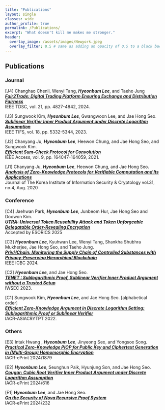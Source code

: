```yaml
---
title: "Publications"
layout: single
classes: wide
author_profile: true
permalink: /Publications/
excerpt: "What doesn't kill me makes me stronger."
header:
  overlay_image: /assets/images/Newyork.jpeg
  overlay_filter: 0.5 # same as adding an opacity of 0.5 to a black background
---
```


## Publications

### Journal
[J4] Changhao Chenli, Wenyi Tang,  **_Hyeonbum Lee_**, and Taeho Jung
<br>
**_[Fair2Trade: Digital Trading Platform Ensuring Exchange and Distribution Fairness](https://ieeexplore.ieee.org/document/10420492)_**
<br>
IEEE TDSC, vol. 21, pp. 4827-4842, 2024.

[J3] Sungwook Kim, **_Hyeonbum Lee_**, Gwangwoon Lee, and Jae Hong Seo.
<br>
**_[Sublinear Verifier Inner Product Argument under Discrete Logarithm Assumption](https://ieeexplore.ieee.org/document/10198341)_**
<br>
IEEE TIFS, vol. 18, pp. 5332-5344, 2023.

[J2] Chanyang Ju, **_Hyeonbum Lee_**, Heewon Chung, and Jae Hong Seo, and Sungwook Kim.
<br>
**_[Efficient Sum-Check Protocol for Convolution](https://ieeexplore.ieee.org/document/9638642)_**
<br>
IEEE Access, vol. 9, pp. 164047-164059, 2021.

[J1] Chanyang Ju, **_Hyeonbum Lee_**, Heewon Chung, and Jae Hong Seo.
<br>
**_[Analysis of Zero-Knowledge Protocols for Verifiable Computation and Its Applications](https://www.koreascience.or.kr/article/JAKO202125141268152.pdf)_**
<br>
Journal of The Korea Institute of Information Security & Cryptology vol.31, no.4, Aug. 2020

### Conference
[C4] Jaehwan Park, **_Hyeonbum Lee_**, Junbeom Hur, Jae Hong Seo and Doowon Kim.
<br>
**_[UTRA: Universal Token Reusability Attack and Token Unforgeable Delegatable Order-Revealing Encryption](https://eprint.iacr.org/2024/1983)_**
<br>
Accepted by ESORICS 2025

[C3] **_Hyeonbum Lee_**, Kyuhwan Lee, Wenyi Tang, Shankha Shubhra Mukherjee, Jae Hong Seo, and Taeho Jung.
<br>
**_[PrivHChain: Monitoring the Supply Chain of Controlled Substances with Privacy-Preserving Hierarchical Blockchain](https://ieeexplore.ieee.org/document/10634378)_**
<br>
IEEE ICBC 2024.

[C2] **_Hyeonbum Lee_**, and Jae Hong Seo.
<br>
**_[TENET : Sublogarithmic Proof, Sublinear Verifier Inner Product Argument without a Trusted Setup](https://link.springer.com/chapter/10.1007/978-3-031-41326-1_12)_**
<br>
IWSEC 2023.

[C1] Sungwook Kim, **_Hyeonbum Lee_**, and Jae Hong Seo. [alphabetical order]
<br>
**_[Efficient Zero-Knowledge Argument in Discrete Logarithm Setting: Sublogarithmic Proof or Sublinear Verifier](https://link.springer.com/chapter/10.1007/978-3-031-22966-4_14)_**
<br>
IACR-ASIACRYTPT 2022.

### Others
[E3]  Intak Hwang , **_Hyeonbum Lee_**, Jinyeong Seo, and Yongsoo Song.
<br>
**_[Practical Zero-Knowledge PIOP for Public Key and Ciphertext Generation in (Multi-Group) Homomorphic Encryption](https://eprint.iacr.org/2024/1879)_**
<br>
IACR-ePrint 2024/1879

[E2]  **_Hyeonbum Lee_**, Seunghun Paik, Hyunjung Son, and Jae Hong Seo.
<br>
**_[Cougar: Cubic Root Verifier Inner Product Argument under Discrete Logarithm Assumption](https://eprint.iacr.org/2024/616)_**
<br>
IACR-ePrint 2024/616

[E1]  **_Hyeonbum Lee_**, and Jae Hong Seo.
<br>
**_[On the Security of Nova Recursive Proof System](https://eprint.iacr.org/2024/232)_**
<br>
IACR-ePrint 2024/232
